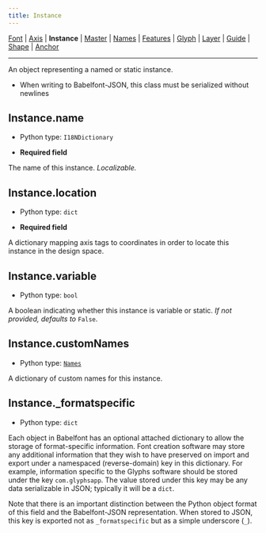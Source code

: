 ```yaml
---
title: Instance
---
```


[Font](Font.md) | [Axis](Axis.md) | **Instance** | [Master](Master.md) | [Names](Names.md) | [Features](Features.md) | [Glyph](Glyph.md) | [Layer](Layer.md) | [Guide](Guide.md) | [Shape](Shape.md) | [Anchor](Anchor.md)

---

An object representing a named or static instance.
* When writing to Babelfont-JSON, this class must be serialized without newlines
## Instance.name

* Python type: `I18NDictionary`

* **Required field**

The name of this instance. *Localizable.*


## Instance.location

* Python type: `dict`

* **Required field**

A dictionary mapping axis tags to coordinates in order to locate this instance in the design space.


## Instance.variable

* Python type: `bool`

A boolean indicating whether this instance is variable or static.
*If not provided, defaults to* `False`.


## Instance.customNames

* Python type: [`Names`](Names.md)

A dictionary of custom names for this instance.


## Instance._formatspecific

* Python type: `dict`


Each object in Babelfont has an optional attached dictionary to allow the storage
of format-specific information. Font creation software may store any additional
information that they wish to have preserved on import and export under a
namespaced (reverse-domain) key in this dictionary. For example, information
specific to the Glyphs software should be stored under the key `com.glyphsapp`.
The value stored under this key may be any data serializable in JSON; typically
it will be a `dict`.

Note that there is an important distinction between the Python object format
of this field and the Babelfont-JSON representation. When stored to JSON, this key
is exported not as `_formatspecific` but as a simple underscore (`_`).



